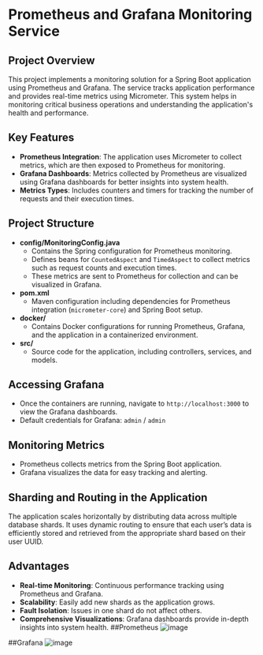 # Prometheus and Grafana Monitoring Service

## Project Overview
This project implements a monitoring solution for a Spring Boot application using Prometheus and Grafana. The service tracks application performance and provides real-time metrics using Micrometer. This system helps in monitoring critical business operations and understanding the application's health and performance.

## Key Features
- **Prometheus Integration**: The application uses Micrometer to collect metrics, which are then exposed to Prometheus for monitoring.
- **Grafana Dashboards**: Metrics collected by Prometheus are visualized using Grafana dashboards for better insights into system health.
- **Metrics Types**: Includes counters and timers for tracking the number of requests and their execution times.

## Project Structure
- **config/MonitoringConfig.java**
  - Contains the Spring configuration for Prometheus monitoring.
  - Defines beans for `CountedAspect` and `TimedAspect` to collect metrics such as request counts and execution times.
  - These metrics are sent to Prometheus for collection and can be visualized in Grafana.
- **pom.xml**
  - Maven configuration including dependencies for Prometheus integration (`micrometer-core`) and Spring Boot setup.
- **docker/**
  - Contains Docker configurations for running Prometheus, Grafana, and the application in a containerized environment.
- **src/**
  - Source code for the application, including controllers, services, and models.

## Accessing Grafana
- Once the containers are running, navigate to `http://localhost:3000` to view the Grafana dashboards.
- Default credentials for Grafana: `admin` / `admin`

## Monitoring Metrics
- Prometheus collects metrics from the Spring Boot application.
- Grafana visualizes the data for easy tracking and alerting.

## Sharding and Routing in the Application
The application scales horizontally by distributing data across multiple database shards. It uses dynamic routing to ensure that each user’s data is efficiently stored and retrieved from the appropriate shard based on their user UUID.

## Advantages
- **Real-time Monitoring**: Continuous performance tracking using Prometheus and Grafana.
- **Scalability**: Easily add new shards as the application grows.
- **Fault Isolation**: Issues in one shard do not affect others.
- **Comprehensive Visualizations**: Grafana dashboards provide in-depth insights into system health.
##Prometheus
![image](https://github.com/user-attachments/assets/f8716b2b-f3f9-40da-92cd-2ff8b8677fc5)

##Grafana
![image](https://github.com/user-attachments/assets/1f840551-29cc-49cd-a939-586c9ab00535)
